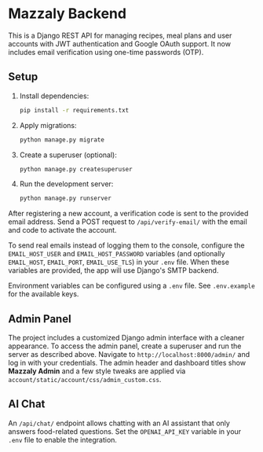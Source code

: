 # Mazzaly Backend

This is a Django REST API for managing recipes, meal plans and user accounts with JWT authentication and Google OAuth support.
It now includes email verification using one-time passwords (OTP).

## Setup

1. Install dependencies:
   ```bash
   pip install -r requirements.txt
   ```
2. Apply migrations:
   ```bash
   python manage.py migrate
   ```
3. Create a superuser (optional):
   ```bash
   python manage.py createsuperuser
   ```
4. Run the development server:
   ```bash
   python manage.py runserver
   ```

After registering a new account, a verification code is sent to the provided email address.
Send a POST request to `/api/verify-email/` with the email and code to activate the account.

To send real emails instead of logging them to the console, configure the
`EMAIL_HOST_USER` and `EMAIL_HOST_PASSWORD` variables (and optionally
`EMAIL_HOST`, `EMAIL_PORT`, `EMAIL_USE_TLS`) in your `.env` file. When these
variables are provided, the app will use Django's SMTP backend.

Environment variables can be configured using a `.env` file. See `.env.example` for the available keys.

## Admin Panel

The project includes a customized Django admin interface with a cleaner
appearance. To access the admin panel, create a superuser and run the server as
described above. Navigate to `http://localhost:8000/admin/` and log in with your
credentials. The admin header and dashboard titles show **Mazzaly Admin** and a
few style tweaks are applied via `account/static/account/css/admin_custom.css`.

## AI Chat

An `/api/chat/` endpoint allows chatting with an AI assistant that only
answers food-related questions. Set the `OPENAI_API_KEY` variable in your `.env`
file to enable the integration.

